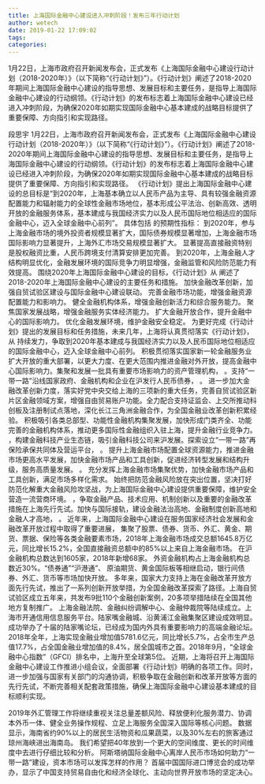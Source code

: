 ```yaml
---
title: 上海国际金融中心建设进入冲刺阶段！发布三年行动计划
author: wetech
date: 2019-01-22 17:09:02
tags: 
categories: 
---
```

1月22日，上海市政府召开新闻发布会，正式发布《上海国际金融中心建设行动计划（2018-2020年）》（以下简称“《行动计划》”）。《行动计划》阐述了2018-2020年期间上海国际金融中心建设的指导思想、发展目标和主要任务，是指导上海国际金融中心建设的行动纲领。《行动计划》的发布标志着上海国际金融中心建设已经进入冲刺阶段，为确保2020年如期实现国际金融中心基本建成的战略目标提供了重要保障、方向指引和实现路径。
<!-- more -->
段思宇
1月22日，上海市政府召开新闻发布会，正式发布《上海国际金融中心建设行动计划（2018-2020年）》（以下简称“《行动计划》”）。《行动计划》阐述了2018-2020年期间上海国际金融中心建设的指导思想、发展目标和主要任务，是指导上海国际金融中心建设的行动纲领。《行动计划》的发布标志着上海国际金融中心建设已经进入冲刺阶段，为确保2020年如期实现国际金融中心基本建成的战略目标提供了重要保障、方向指引和实现路径。
《行动计划》提出上海国际金融中心建设的总目标是“到2020年，上海基本确立以人民币产品为主导、具有较强金融资源配置能力和辐射能力的全球性金融市场地位，基本形成公平法治、创新高效、透明开放的金融服务体系，基本建成与我国经济实力以及人民币国际地位相适应的国际金融中心，迈入全球金融中心前列”。
具体包括
的预期性指标：
到2020年，参与上海金融市场的境外投资者规模显著扩大，国际债券规模显著增加，上海金融市场国际影响力显著提升，上海外汇市场交易规模显著扩大。
显著提高直接融资特别是股权融资比重，人民币跨境支付清算安排更加完善。
到2020年，上海金融人才结构明显优化，金融发展环境的国际竞争力明显增强，金融监管和风险防范能力有效提高。
围绕2020年上海国际金融中心建设的目标，《行动计划》从
阐述了2018-2020年上海国际金融中心建设的主要任务和措施。
加快金融改革创新，加强自贸试验区建设与国际金融中心建设联动。
完善金融市场功能，增强金融资源配置能力和影响力。
健全金融机构体系，增强金融创新活力和综合服务能力。
聚焦国家发展战略，增强金融服务实体经济能力。
扩大金融开放合作，提升金融中心的国际影响力。
优化金融发展环境，维护金融安全稳定。
为更好完成《行动计划》提出的发展目标和任务措施，未来几年，上海将认真贯彻落实《行动计划》，从
持续发力，争取到2020年基本建成与我国经济实力以及人民币国际地位相适应的国际金融中心，迈入全球金融中心前列。
积极贯彻落实国家新一轮金融服务业扩大开放的重大部署，以更大力度、在更大范围内推进金融对外开放，提高金融中心国际影响力。集聚和发展一批具有重要市场影响力的资产管理机构，
。支持“一带一路”沿线国家政府、金融机构和企业在沪发行人民币债券，
。
进一步加大金融改革创新力度，落实好党中央交给上海的三项新的重大任务，完善自贸试验区新片区金融领域方案，增强自由贸易账户功能。全力配合支持证监会、上交所推动科创板及注册制试点落地，深化长江三角洲金融合作，为全国金融业改革创新积累经验。
积极吸引各类总部型、功能性金融机构集聚发展，加快形成门类齐全、功能完善的金融机构体系，推动更多国际性金融组织入驻上海，提升金融行业竞争力。
，构建金融科技产业生态链，吸引金融科技公司来沪发展。探索设立“一带一路”再保险承保共同体及营运平台，
。
提升上海金融市场配置全球资源能力，推进金融市场更高水平发展，加快金融市场产品和工具创新，促进经济转型发展和结构升级，服务高质量发展。
。
充分发挥上海金融市场集聚优势，加快金融市场产品和工具创新，满足市场多样化需求。
始终把防范金融风险放在突出位置，坚决打好防范化解重大金融风险攻坚战，为上海国际金融中心建设提供重要保障，维护安全营造一流营商环境。
，争取金融产品、技术应用、机制创新以及重要的金融改革措施在上海先行先试。加快与国际接轨，建设金融法治高地、金融制度创新高地和金融人才高地，
。
近年来，上海国际金融中心建设在服务国家经济社会发展和金融改革开放过程中取得了重要进展，
集聚了股票、债券、货币、外汇、黄金、期货、票据、保险等各类金融要素市场，2018年上海金融市场成交总额1645.8万亿元，同比增长15.2%，全国直接融资总额中的85%以上来自上海金融市场。
在沪金融机构总数达到1605家，2018年新增68家。
外资金融机构占上海金融机构总数近30%。“债券通”“沪港通”、 原油期货、黄金国际板等相继启动，银行间债券、外汇、货币等市场加快开放。
多年来，国家大力支持上海在金融改革开放方面先行先试，推出了一系列创新开放举措，为全国金融改革探索了路径。上海自贸试验区成立五年来，共发布9批110个金融创新案例，20多项举措陆续在全国其他地方复制推广。
上海金融法院、金融纠纷调解中心、金融仲裁院等陆续成立。上海市开通信用信息服务平台。陆家嘴金融城、沿黄浦江金融集聚区建设成效明显。成功举办了十届的陆家嘴论坛，已经成为国内外具有重要影响力的高端金融论坛。2018年全年，上海实现金融业增加值5781.6亿元，同比增长5.7%，占全市生产总值17.7%，占全国金融业增加值的8.4%，居全国城市之首。2018年9月，“全球金融中心指数”（GFCI）排名中，上海升至全球第5位。
近期，上海将召开上海国际金融中心建设工作推进小组会议，全面部署《行动计划》明确的各项工作。同时，进一步加强与国家有关部门的沟通协调，积极争取在金融创新和改革开放等方面的先行先试，不断完善相关配套政策措施，确保上海国际金融中心建设基本建成的目标顺利实现。
 
 
2019年外汇管理工作将继续重视关注总量差额风险、释放便利化服务潜力、协调本外币一体、健全业务操作规程、立足上海服务全国深入国际等核心问题。
数据显示，海南省约90%以上的居民生活物资和瓜果蔬菜，以及30%左右的旅客通过琼州海峡进出海南岛。
我们希望把40年放到一个更大的空间维度、更长的时间维度中去进行仔细比较和分析。
阿斯塔纳国际金融中心离岸人民币市场如何助力“一带一路”建设，资本市场可以发挥怎样的作用？
首届中国国际进口博览会的成功举办，显示了中国支持贸易自由化和经济全球化、主动向世界开放市场的坚定决心。
